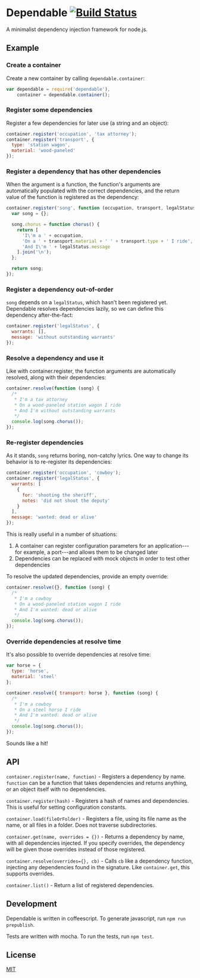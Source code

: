 # Dependable [![Build Status](https://travis-ci.org/idottv/dependable.png)](https://travis-ci.org/idottv/dependable)

A minimalist dependency injection framework for node.js.

## Example

### Create a container

Create a new container by calling `dependable.container`:

```js
var dependable = require('dependable'),
    container = dependable.container();
```

### Register some dependencies

Register a few dependencies for later use (a string and an object):

```js
container.register('occupation', 'tax attorney');
container.register('transport', {
  type: 'station wagon',
  material: 'wood-paneled'
});
```

### Register a dependency that has other dependencies

When the argument is a function, the function's arguments are automatically
populated with the correct dependencies, and the return value of the function
is registered as the dependency:

```js
container.register('song', function (occupation, transport, legalStatus) {
  var song = {};

  song.chorus = function chorus() {
    return [
      'I\'m a ' + occupation,
      'On a ' + transport.material + ' ' + transport.type + ' I ride',
      'And I\'m ' + legalStatus.message
    ].join('\n');
  };

  return song;
});
```

### Register a dependency out-of-order

`song` depends on a `legalStatus`, which hasn't been registered yet.
Dependable resolves dependencies lazily, so we can define this dependency
after-the-fact:

```js
container.register('legalStatus', {
  warrants: [],
  message: 'without outstanding warrants'
});
```

### Resolve a dependency and use it

Like with container.register, the function arguments are automatically resolved, along
with their dependencies:

```js
container.resolve(function (song) {
  /*
   * I'm a tax attorney
   * On a wood-paneled station wagon I ride
   * And I'm without outstanding warrants
   */
  console.log(song.chorus());
});
```

### Re-register dependencies

As it stands, `song` returns boring, non-catchy lyrics. One way to change its behavior
is to re-register its dependencies:

```js
container.register('occupation', 'cowboy');
container.register('legalStatus', {
  warrants: [
    {
      for: 'shooting the sheriff',
      notes: 'did not shoot the deputy'
    }
  ],
  message: 'wanted: dead or alive'
});
```

This is really useful in a number of situations:

1. A container can register configuration parameters for an application---for example, a port---and allows them to be changed later
2. Dependencies can be replaced with mock objects in order to test other dependencies

To resolve the updated dependencies, provide an empty override:

```js
container.resolve({}, function (song) {
  /*
   * I'm a cowboy
   * On a wood-paneled station wagon I ride
   * And I'm wanted: dead or alive
   */
  console.log(song.chorus());
});
```

### Override dependencies at resolve time

It's also possible to override dependencies at resolve time:

```js
var horse = {
  type: 'horse',
  material: 'steel'
};

container.resolve({ transport: horse }, function (song) {
  /*
   * I'm a cowboy
   * On a steel horse I ride
   * And I'm wanted: dead or alive
   */
  console.log(song.chorus());
});
```

Sounds like a hit!

## API

`container.register(name, function)` - Registers a dependency by name. `function` can be a function that takes dependencies and returns anything, or an object itself with no dependencies.

`container.register(hash)` - Registers a hash of names and dependencies. This is useful for setting configuration constants.

`container.load(fileOrFolder)` - Registers a file, using its file name as the name, or all files in a folder. Does not traverse subdirectories.

`container.get(name, overrides = {})` - Returns a dependency by name, with all dependencies injected. If you specify overrides, the dependency will be given those overrides instead of those registered.

`container.resolve(overrides={}, cb)` - Calls `cb` like a dependency function, injecting any dependencies found in the signature. Like `container.get`, this supports overrides.

`container.list()` - Return a list of registered dependencies.

## Development

Dependable is written in coffeescript. To generate javascript, run `npm run prepublish`.

Tests are written with mocha. To run the tests, run `npm test`.

## License

[MIT][license]

[license]: https://github.com/Schoonology/dependable/blob/master/LICENSE
